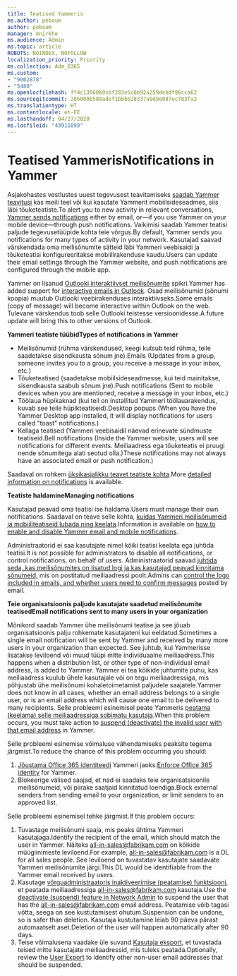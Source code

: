 ```yaml
---
title: Teatised Yammeris
ms.author: pebaum
author: pebaum
manager: mnirkhe
ms.audience: Admin
ms.topic: article
ROBOTS: NOINDEX, NOFOLLOW
localization_priority: Priority
ms.collection: Adm_O365
ms.custom:
- "9002878"
- "5480"
ms.openlocfilehash: ff4c13560b9cbf283e5c6b92a259debdf96cca62
ms.sourcegitcommit: 286000b588adef1bbbb28337a9d9e087ec783fa2
ms.translationtype: HT
ms.contentlocale: et-EE
ms.lasthandoff: 04/27/2020
ms.locfileid: "43911899"
---
```

# <a name="notifications-in-yammer"></a><span data-ttu-id="d3162-102">Teatised Yammeris</span><span class="sxs-lookup"><span data-stu-id="d3162-102">Notifications in Yammer</span></span>

<span data-ttu-id="d3162-103">Asjakohastes vestlustes uuest tegevusest teavitamiseks [saadab Yammer teavitusi](https://support.microsoft.com/en-gb/office/enable-or-disable-yammer-email-and-phone-notifications-93e530e0-189f-4768-8f28-7683d48cc996) kas meili teel või kui kasutate Yammerit mobiilsideseadmes, siis läbi tõuketeatiste.</span><span class="sxs-lookup"><span data-stu-id="d3162-103">To alert you to new activity in relevant conversations, [Yammer sends notifications](https://support.microsoft.com/en-gb/office/enable-or-disable-yammer-email-and-phone-notifications-93e530e0-189f-4768-8f28-7683d48cc996) either by email, or—if you use Yammer on your mobile device—through push notifications.</span></span> <span data-ttu-id="d3162-104">Vaikimisi saadab Yammer teatisi paljude tegevusetüüpide kohta teie võrgus.</span><span class="sxs-lookup"><span data-stu-id="d3162-104">By default, Yammer sends you notifications for many types of activity in your network.</span></span> <span data-ttu-id="d3162-105">Kasutajad saavad värskendada oma meilisõnumite sätteid läbi Yammeri veebisaidi ja tõuketeatisi konfigureeritakse mobiilirakenduse kaudu.</span><span class="sxs-lookup"><span data-stu-id="d3162-105">Users can update their email settings through the Yammer website, and push notifications are configured through the mobile app.</span></span> 

<span data-ttu-id="d3162-106">Yammer on lisanud [Outlooki interaktiivset meilisõnumite](https://techcommunity.microsoft.com/t5/outlook-blog/interactive-yammer-emails-in-outlook-on-the-web-are-here/ba-p/1209420) spikri.</span><span class="sxs-lookup"><span data-stu-id="d3162-106">Yammer has added support for [interactive emails in Outlook](https://techcommunity.microsoft.com/t5/outlook-blog/interactive-yammer-emails-in-outlook-on-the-web-are-here/ba-p/1209420).</span></span> <span data-ttu-id="d3162-107">Osad meilisõnumid (sõnumi koopia) muutub Outlooki veebirakenduses interaktiivseks.</span><span class="sxs-lookup"><span data-stu-id="d3162-107">Some emails (copy of message) will become interactive within Outlook on the web.</span></span> <span data-ttu-id="d3162-108">Tulevane värskendus toob selle Outlooki teistesse versioonidesse.</span><span class="sxs-lookup"><span data-stu-id="d3162-108">A future update will bring this to other versions of Outlook.</span></span>

<span data-ttu-id="d3162-109">**Yammeri teatiste tüübid**</span><span class="sxs-lookup"><span data-stu-id="d3162-109">**Types of notifications in Yammer**</span></span>

- <span data-ttu-id="d3162-110">Meilisõnumid (rühma värskendused, keegi kutsub teid rühma, teile saadetakse sisendkausta sõnum jne).</span><span class="sxs-lookup"><span data-stu-id="d3162-110">Emails (Updates from a group, someone invites you to a group, you receive a message in your inbox, etc.)</span></span>
- <span data-ttu-id="d3162-111">Tõuketeatised (saadetakse mobiilsideseadmesse, kui teid mainitakse, sisendkausta saabub sõnum jne).</span><span class="sxs-lookup"><span data-stu-id="d3162-111">Push notifications (Sent to mobile devices when you are mentioned, receive a message in your inbox, etc.)</span></span>
- <span data-ttu-id="d3162-112">Töölaua hüpikaknad (kui teil on installitud Yammeri töölauarakendus, kuvab see teile hüpikteatiseid).</span><span class="sxs-lookup"><span data-stu-id="d3162-112">Desktop popups (When you have the Yammer Desktop app installed, it will display notifications for users called "toast" notifications.)</span></span>
- <span data-ttu-id="d3162-113">Kellaga teatised (Yammeri veebisaidil näevad erinevate sündmuste teatiseid.</span><span class="sxs-lookup"><span data-stu-id="d3162-113">Bell notifications (Inside the Yammer website, users will see notifications for different events.</span></span> <span data-ttu-id="d3162-114">Meiliaadress ega tõuketeatis ei pruugi nende sõnumitega alati seotud olla.)</span><span class="sxs-lookup"><span data-stu-id="d3162-114">These notifications may not always have an associated email or push notification.)</span></span>

<span data-ttu-id="d3162-115">Saadaval on rohkem [üksikasjalikku teavet teatiste kohta](https://support.microsoft.com/en-gb/office/enable-or-disable-yammer-email-and-phone-notifications-93e530e0-189f-4768-8f28-7683d48cc996).</span><span class="sxs-lookup"><span data-stu-id="d3162-115">More [detailed information on notifications](https://support.microsoft.com/en-gb/office/enable-or-disable-yammer-email-and-phone-notifications-93e530e0-189f-4768-8f28-7683d48cc996) is available.</span></span>

<span data-ttu-id="d3162-116">**Teatiste haldamine**</span><span class="sxs-lookup"><span data-stu-id="d3162-116">**Managing notifications**</span></span>

<span data-ttu-id="d3162-117">Kasutajad peavad oma teatisi ise haldama.</span><span class="sxs-lookup"><span data-stu-id="d3162-117">Users must manage their own notifications.</span></span> <span data-ttu-id="d3162-118">Saadaval on teave selle kohta, [kuidas Yammeri meilisõnumeid ja mobiiliteatiseid lubada ning keelata](https://support.microsoft.com/en-gb/office/enable-or-disable-yammer-email-and-phone-notifications-93e530e0-189f-4768-8f28-7683d48cc996).</span><span class="sxs-lookup"><span data-stu-id="d3162-118">Information is available on [how to enable and disable Yammer email and mobile notifications](https://support.microsoft.com/en-gb/office/enable-or-disable-yammer-email-and-phone-notifications-93e530e0-189f-4768-8f28-7683d48cc996).</span></span> 

<span data-ttu-id="d3162-119">Administraatorid ei saa kasutajate nimel kõiki teatisi keelata ega juhtida teatisi.</span><span class="sxs-lookup"><span data-stu-id="d3162-119">It is not possible for administrators to disable all notifications, or control notifications, on behalf of users.</span></span> <span data-ttu-id="d3162-120">Administraatorid saavad [juhtida seda, kas meilisõnumites on lisatud logi ja kas kasutajad peavad kinnitama sõnumeid,](https://docs.microsoft.com/yammer/configure-your-yammer-network/configure-email-and-yammer) mis on postitatud meiliaadressi poolt.</span><span class="sxs-lookup"><span data-stu-id="d3162-120">Admins can [control the logo included in emails, and whether users need to confirm messages](https://docs.microsoft.com/yammer/configure-your-yammer-network/configure-email-and-yammer) posted by email.</span></span>

<span data-ttu-id="d3162-121">**Teie organisatsioonis paljude kasutajate saadetud meilisõnumite teatised**</span><span class="sxs-lookup"><span data-stu-id="d3162-121">**Email notifications sent to many users in your organization**</span></span>

<span data-ttu-id="d3162-122">Mõnikord saadab Yammer ühe meilisõnumi teatise ja see jõuab organisatsioonis palju rohkemate kasutajateni kui eeldatud.</span><span class="sxs-lookup"><span data-stu-id="d3162-122">Sometimes a single email notification will be sent by Yammer and received by many more users in your organization than expected.</span></span> <span data-ttu-id="d3162-123">See juhtub, kui Yammerisse lisatakse leviloend või muud tüüpi mitte individuaalne meiliaadress.</span><span class="sxs-lookup"><span data-stu-id="d3162-123">This happens when a distribution list, or other type of non-individual email address, is added to Yammer.</span></span> <span data-ttu-id="d3162-124">Yammer ei tea kõikide juhtumite puhu, kas meiliaadress kuulub ühele kasutajale või on tegu meiliaadressiga, mis põhjustab ühe meilisõnumi kohaletoimetamist paljudele saajatele.</span><span class="sxs-lookup"><span data-stu-id="d3162-124">Yammer does not know in all cases, whether an email address belongs to a single user, or is an email address which will cause one email to be delivered to many recipients.</span></span> <span data-ttu-id="d3162-125">Selle probleemi esinemisel peate Yammeris [peatama (keelama) selle meiliaadressiga sobimatu kasutaja](https://docs.microsoft.com/yammer/manage-yammer-users/add-block-or-remove-users#remove-users).</span><span class="sxs-lookup"><span data-stu-id="d3162-125">When this problem occurs, you must take action to [suspend (deactivate) the invalid user with that email address](https://docs.microsoft.com/yammer/manage-yammer-users/add-block-or-remove-users#remove-users) in Yammer.</span></span> 

<span data-ttu-id="d3162-126">Selle probleemi esinemise võimaluse vähendamiseks peaksite tegema järgmist.</span><span class="sxs-lookup"><span data-stu-id="d3162-126">To reduce the chance of this problem occurring you should:</span></span>

1. <span data-ttu-id="d3162-127">[Jõustama Office 365 identiteedi](https://docs.microsoft.com/yammer/configure-your-yammer-network/enforce-office-365-identity) Yammeri jaoks.</span><span class="sxs-lookup"><span data-stu-id="d3162-127">[Enforce Office 365 identity](https://docs.microsoft.com/yammer/configure-your-yammer-network/enforce-office-365-identity) for Yammer.</span></span>
2. <span data-ttu-id="d3162-128">Blokeerige välised saajad, et nad ei saadaks teie organisatsioonile meilisõnumeid, või piirake saatjaid kinnitatud loendiga.</span><span class="sxs-lookup"><span data-stu-id="d3162-128">Block external senders from sending email to your organization, or limit senders to an approved list.</span></span>

<span data-ttu-id="d3162-129">Selle probleemi esinemisel tehke järgmist.</span><span class="sxs-lookup"><span data-stu-id="d3162-129">If this problem occurs:</span></span>

1. <span data-ttu-id="d3162-130">Tuvastage meilisõnumi saaja, mis peaks ühtima Yammeri kasutajaga.</span><span class="sxs-lookup"><span data-stu-id="d3162-130">Identify the recipient of the email, which should match the user in Yammer.</span></span> <span data-ttu-id="d3162-131">Näiteks all-in-sales@fabrikam.com on kõikide müügiinimeste leviloend.</span><span class="sxs-lookup"><span data-stu-id="d3162-131">For example, all-in-sales@fabrikam.com is a DL for all sales people.</span></span> <span data-ttu-id="d3162-132">See leviloend on tuvastatav kasutajate saadavate Yammeri meilisõnumite järgi.</span><span class="sxs-lookup"><span data-stu-id="d3162-132">This DL would be identifiable from the Yammer email received by users.</span></span>
2. <span data-ttu-id="d3162-133">Kasutage [võrguadministraatoris inaktiveerimise (peatamise) funktsiooni](https://docs.microsoft.com/yammer/manage-yammer-users/add-block-or-remove-users#remove-users), et peatada meiliaadressiga all-in-sales@fabrikam.com kasutaja.</span><span class="sxs-lookup"><span data-stu-id="d3162-133">Use the [deactivate (suspend) feature in Network Admin](https://docs.microsoft.com/yammer/manage-yammer-users/add-block-or-remove-users#remove-users) to suspend the user that has the all-in-sales@fabrikam.com email address.</span></span> <span data-ttu-id="d3162-134">Peatamise võib tagasi võtta, seega on see kustutamisest ohutum.</span><span class="sxs-lookup"><span data-stu-id="d3162-134">Suspension can be undone, so is safer than deletion.</span></span> <span data-ttu-id="d3162-135">Kasutaja kustutamine leiab 90 päeva pärast automaatselt aset.</span><span class="sxs-lookup"><span data-stu-id="d3162-135">Deletion of the user will happen automatically after 90 days.</span></span>
3. <span data-ttu-id="d3162-136">Teise võimalusena vaadake üle suvand [Kasutaja eksport](https://docs.microsoft.com/yammer/manage-security-and-compliance/export-yammer-enterprise-data#ExportUsers), et tuvastada teised mitte kasutajate meiliaadressid, mis tuleks peatada.</span><span class="sxs-lookup"><span data-stu-id="d3162-136">Optionally, review the [User Export](https://docs.microsoft.com/yammer/manage-security-and-compliance/export-yammer-enterprise-data#ExportUsers) to identify other non-user email addresses that should be suspended.</span></span>
